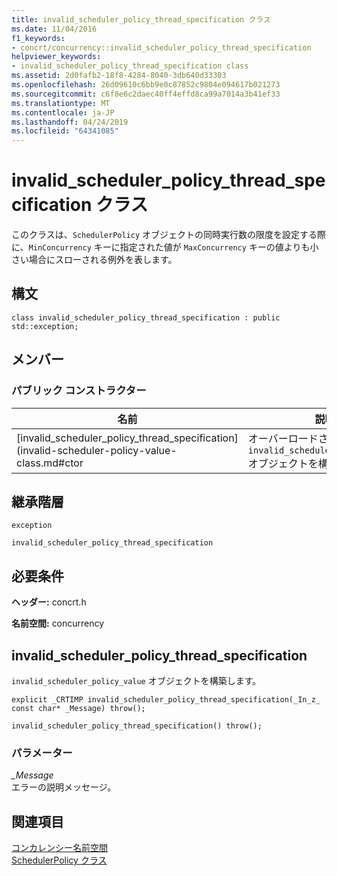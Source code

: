 ```yaml
---
title: invalid_scheduler_policy_thread_specification クラス
ms.date: 11/04/2016
f1_keywords:
- concrt/concurrency::invalid_scheduler_policy_thread_specification
helpviewer_keywords:
- invalid_scheduler_policy_thread_specification class
ms.assetid: 2d0fafb2-18f8-4284-8040-3db640d33303
ms.openlocfilehash: 26d09610c6bb9e0c87852c9804e094617b021273
ms.sourcegitcommit: c6f8e6c2daec40ff4effd8ca99a7014a3b41ef33
ms.translationtype: MT
ms.contentlocale: ja-JP
ms.lasthandoff: 04/24/2019
ms.locfileid: "64341085"
---
```

# <a name="invalidschedulerpolicythreadspecification-class"></a>invalid_scheduler_policy_thread_specification クラス

このクラスは、`SchedulerPolicy` オブジェクトの同時実行数の限度を設定する際に、`MinConcurrency` キーに指定された値が `MaxConcurrency` キーの値よりも小さい場合にスローされる例外を表します。

## <a name="syntax"></a>構文

```
class invalid_scheduler_policy_thread_specification : public std::exception;
```

## <a name="members"></a>メンバー

### <a name="public-constructors"></a>パブリック コンストラクター

|名前|説明|
|----------|-----------------|
|[invalid_scheduler_policy_thread_specification](invalid-scheduler-policy-value-class.md#ctor|オーバーロードされます。 `invalid_scheduler_policy_value` オブジェクトを構築します。|

## <a name="inheritance-hierarchy"></a>継承階層

`exception`

`invalid_scheduler_policy_thread_specification`

## <a name="requirements"></a>必要条件

**ヘッダー:** concrt.h

**名前空間:** concurrency
##  <a name="ctor"></a> invalid_scheduler_policy_thread_specification

`invalid_scheduler_policy_value` オブジェクトを構築します。

```
explicit _CRTIMP invalid_scheduler_policy_thread_specification(_In_z_ const char* _Message) throw();

invalid_scheduler_policy_thread_specification() throw();
```

### <a name="parameters"></a>パラメーター

*_Message*<br/>
エラーの説明メッセージ。

## <a name="see-also"></a>関連項目

[コンカレンシー名前空間](concurrency-namespace.md)<br/>
[SchedulerPolicy クラス](schedulerpolicy-class.md)
